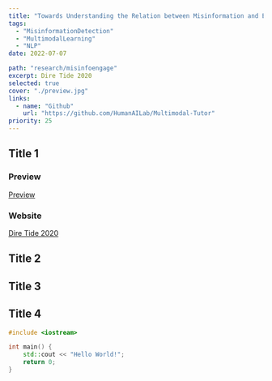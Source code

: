 ```yaml
---
title: "Towards Understanding the Relation between Misinformation and Engagement"
tags:
  - "MisinformationDetection"
  - "MultimodalLearning"
  - "NLP"
date: 2022-07-07

path: "research/misinfoengage"
excerpt: Dire Tide 2020
selected: true
cover: "./preview.jpg"
links:
  - name: "Github"
    url: "https://github.com/HumanAILab/Multimodal-Tutor"
priority: 25
---
```


## Title 1

### Preview

[Preview](./preview.jpg)

### Website

[Dire Tide 2020](https://www.dota2.com/diretide/?l=english)

## Title 2

## Title 3

## Title 4

```cpp
#include <iostream>

int main() {
    std::cout << "Hello World!";
    return 0;
}
```
